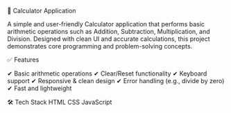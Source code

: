 🧮 Calculator Application

A simple and user-friendly Calculator application that performs basic arithmetic operations such as Addition, Subtraction, Multiplication, and Division.
Designed with clean UI and accurate calculations, this project demonstrates core programming and problem-solving concepts.

✅ Features

✔ Basic arithmetic operations
✔ Clear/Reset functionality
✔ Keyboard support 
✔ Responsive & clean design
✔ Error handling (e.g., divide by zero)
✔ Fast and lightweight

🛠️ Tech Stack
HTML
CSS
JavaScript
